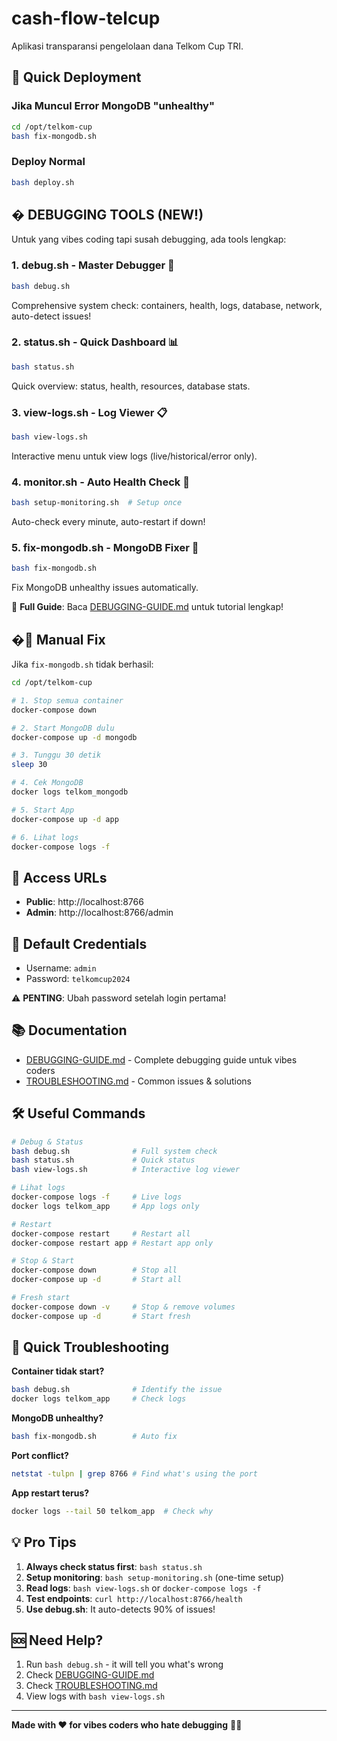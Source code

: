 # cash-flow-telcup

Aplikasi transparansi pengelolaan dana Telkom Cup TRI.

## 🚀 Quick Deployment

### Jika Muncul Error MongoDB "unhealthy"

```bash
cd /opt/telkom-cup
bash fix-mongodb.sh
```

### Deploy Normal

```bash
bash deploy.sh
```

## � DEBUGGING TOOLS (NEW!)

Untuk yang vibes coding tapi susah debugging, ada tools lengkap:

### 1. **debug.sh** - Master Debugger 🎯
```bash
bash debug.sh
```
Comprehensive system check: containers, health, logs, database, network, auto-detect issues!

### 2. **status.sh** - Quick Dashboard 📊
```bash
bash status.sh
```
Quick overview: status, health, resources, database stats.

### 3. **view-logs.sh** - Log Viewer 📋
```bash
bash view-logs.sh
```
Interactive menu untuk view logs (live/historical/error only).

### 4. **monitor.sh** - Auto Health Check 🤖
```bash
bash setup-monitoring.sh  # Setup once
```
Auto-check every minute, auto-restart if down!

### 5. **fix-mongodb.sh** - MongoDB Fixer 🔧
```bash
bash fix-mongodb.sh
```
Fix MongoDB unhealthy issues automatically.

📖 **Full Guide**: Baca [DEBUGGING-GUIDE.md](DEBUGGING-GUIDE.md) untuk tutorial lengkap!

## �🔧 Manual Fix

Jika `fix-mongodb.sh` tidak berhasil:

```bash
cd /opt/telkom-cup

# 1. Stop semua container
docker-compose down

# 2. Start MongoDB dulu
docker-compose up -d mongodb

# 3. Tunggu 30 detik
sleep 30

# 4. Cek MongoDB
docker logs telkom_mongodb

# 5. Start App
docker-compose up -d app

# 6. Lihat logs
docker-compose logs -f
```

## 📝 Access URLs

- **Public**: http://localhost:8766
- **Admin**: http://localhost:8766/admin

## 🔐 Default Credentials

- Username: `admin`
- Password: `telkomcup2024`

⚠️ **PENTING**: Ubah password setelah login pertama!

## 📚 Documentation

- [DEBUGGING-GUIDE.md](DEBUGGING-GUIDE.md) - Complete debugging guide untuk vibes coders
- [TROUBLESHOOTING.md](TROUBLESHOOTING.md) - Common issues & solutions

## 🛠️ Useful Commands

```bash
# Debug & Status
bash debug.sh              # Full system check
bash status.sh             # Quick status
bash view-logs.sh          # Interactive log viewer

# Lihat logs
docker-compose logs -f     # Live logs
docker logs telkom_app     # App logs only

# Restart
docker-compose restart     # Restart all
docker-compose restart app # Restart app only

# Stop & Start
docker-compose down        # Stop all
docker-compose up -d       # Start all

# Fresh start
docker-compose down -v     # Stop & remove volumes
docker-compose up -d       # Start fresh
```

## 🎯 Quick Troubleshooting

**Container tidak start?**
```bash
bash debug.sh              # Identify the issue
docker logs telkom_app     # Check logs
```

**MongoDB unhealthy?**
```bash
bash fix-mongodb.sh        # Auto fix
```

**Port conflict?**
```bash
netstat -tulpn | grep 8766 # Find what's using the port
```

**App restart terus?**
```bash
docker logs --tail 50 telkom_app  # Check why
```

## 💡 Pro Tips

1. **Always check status first**: `bash status.sh`
2. **Setup monitoring**: `bash setup-monitoring.sh` (one-time setup)
3. **Read logs**: `bash view-logs.sh` or `docker-compose logs -f`
4. **Test endpoints**: `curl http://localhost:8766/health`
5. **Use debug.sh**: It auto-detects 90% of issues!

## 🆘 Need Help?

1. Run `bash debug.sh` - it will tell you what's wrong
2. Check [DEBUGGING-GUIDE.md](DEBUGGING-GUIDE.md)
3. Check [TROUBLESHOOTING.md](TROUBLESHOOTING.md)
4. View logs with `bash view-logs.sh`

---

**Made with ❤️ for vibes coders who hate debugging** 🎨✨

